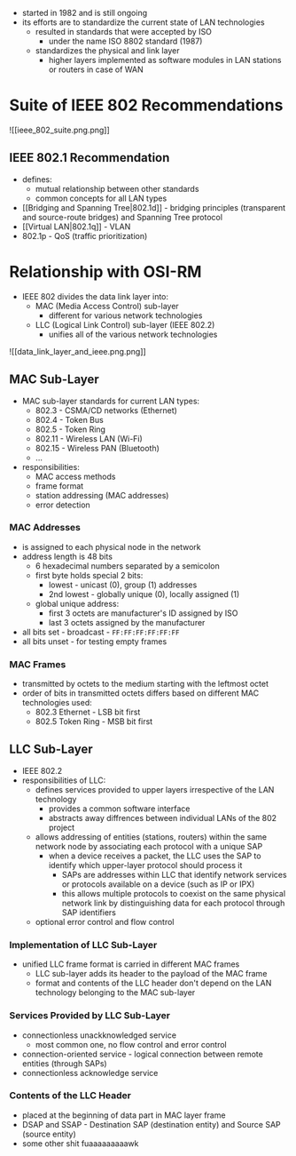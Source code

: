- started in 1982 and is still ongoing
- its efforts are to standardize the current state of LAN technologies
	- resulted in standards that were accepted by ISO 
		- under the name ISO 8802 standard (1987)
	- standardizes the physical and link layer
		- higher layers implemented as software modules in LAN stations or routers in case of WAN

# Suite of IEEE 802 Recommendations

![[ieee_802_suite.png.png]]

## IEEE 802.1 Recommendation
- defines: 
	- mutual relationship between other standards 
	- common concepts for all LAN types
- [[Bridging and Spanning Tree|802.1d]] - bridging principles (transparent and source-route bridges) and Spanning Tree protocol
- [[Virtual LAN|802.1q]] - VLAN
- 802.1p - QoS (traffic prioritization)

# Relationship with OSI-RM
- IEEE 802 divides the data link layer into:
	- MAC (Media Access Control) sub-layer
		- different for various network technologies
	- LLC (Logical Link Control) sub-layer (IEEE 802.2)
		- unifies all of the various network technologies

![[data_link_layer_and_ieee.png.png]]

## MAC Sub-Layer
- MAC sub-layer standards for current LAN types:
	- 802.3 - CSMA/CD networks (Ethernet)
	- 802.4 - Token Bus
	- 802.5 - Token Ring
	- 802.11 - Wireless LAN (Wi-Fi)
	- 802.15 - Wireless PAN (Bluetooth)
	- ...
- responsibilities:
	- MAC access methods
	- frame format
	- station addressing (MAC addresses)
	- error detection

### MAC Addresses
- is assigned to each physical node in the network
- address length is 48 bits
	- 6 hexadecimal numbers separated by a semicolon
	- first byte holds special 2 bits:
		- lowest - unicast (0), group (1) addresses
		- 2nd lowest - globally unique (0), locally assigned (1)
	- global unique address:
		- first 3 octets are manufacturer's ID assigned by ISO
		- last 3 octets assigned by the manufacturer
- all bits set - broadcast - `FF:FF:FF:FF:FF:FF`
- all bits unset - for testing empty frames

### MAC Frames
- transmitted by octets to the medium starting with the leftmost octet
- order of bits in transmitted octets differs based on different MAC technologies used:
	- 802.3 Ethernet - LSB bit first
	- 802.5 Token Ring - MSB bit first

## LLC Sub-Layer
- IEEE 802.2
- responsibilities of LLC:
	- defines services provided to upper layers irrespective of the LAN technology
		- provides a common software interface
		- abstracts away diffrences between individual LANs of the 802 project
	- allows addressing of entities (stations, routers) within the same network node by associating each protocol with a unique SAP
		- when a device receives a packet, the LLC uses the SAP to identify which upper-layer protocol should process it
			- SAPs are addresses within LLC that identify network services or protocols available on a device (such as IP or IPX)
			- this allows multiple protocols to coexist on the same physical network link by distinguishing data for each protocol through SAP identifiers
	- optional error control and flow control

### Implementation of LLC Sub-Layer
- unified LLC frame format is carried in different MAC frames
	- LLC sub-layer adds its header to the payload of the MAC frame
	- format and contents of the LLC header don't depend on the LAN technology belonging to the MAC sub-layer

### Services Provided by LLC Sub-Layer
- connectionless unackknowledged service
	- most common one, no flow control and error control
- connection-oriented service - logical connection between remote entities (through SAPs)
- connectionless acknowledge service

### Contents of the LLC Header
- placed at the beginning of data part in MAC layer frame
- DSAP and SSAP - Destination SAP (destination entity) and Source SAP (source entity)
- some other shit fuaaaaaaaaawk








